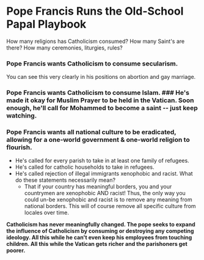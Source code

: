 # Pope Francis Runs the Old-School Papal Playbook #
How many religions has Catholicism consumed? How many Saint's are there? How many ceremonies, liturgies, rules?

### Pope Francis wants Catholicism to consume secularism. ### 
You can see this very clearly in his positions on abortion and gay marriage. 

### Pope Francis wants Catholicism to consume Islam. ### He's made it okay for Muslim Prayer to be held in the Vatican. Soon enough, he'll call for Mohammed to become a saint -- just keep watching.

### Pope Francis wants all national culture to be eradicated, allowing for a one-world government & one-world religion to flourish. ###
  * He's called for every parish to take in at least one family of refugees.
  * He's called for catholic households to take in refugees.
  * He's called rejection of illegal immigrants xenophobic and racist. What do these statements necessarily mean? 
    * That if your country has meaningful borders, you and your countrymen are xenophobic AND racist! Thus, the only way you could un-be xenophobic and racist is to remove any meaning from national borders. This will of course remove all specific culture from locales over time.

**Catholicism has never meaningfully changed. The pope seeks to expand the influence of Catholicism by consuming or destroying any competing ideology. All this while he can't even keep his employees from touching children. All this while the Vatican gets richer and the parishoners get poorer.**
